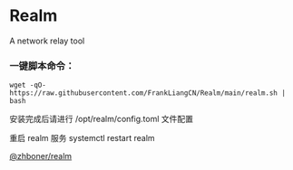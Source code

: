 # Realm
A network relay tool

### 一键脚本命令：

```
wget -qO- https://raw.githubusercontent.com/FrankLiangCN/Realm/main/realm.sh | bash
```

安装完成后请进行 /opt/realm/config.toml 文件配置

重启 realm 服务
systemctl restart realm


[@zhboner/realm][realm]


[realm]: https://github.com/zhboner/realm


